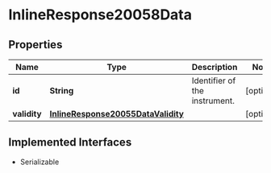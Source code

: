 

# InlineResponse20058Data


## Properties

Name | Type | Description | Notes
------------ | ------------- | ------------- | -------------
**id** | **String** | Identifier of the instrument. |  [optional]
**validity** | [**InlineResponse20055DataValidity**](InlineResponse20055DataValidity.md) |  |  [optional]


## Implemented Interfaces

* Serializable


